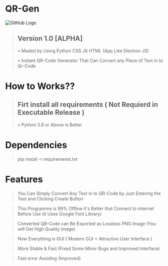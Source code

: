 # QR-Gen
![GitHub Logo](https://thumbs.gfycat.com/ShyCautiousAfricanpiedkingfisher-max-1mb.gif)
> ## Version 1.0 [ALPHA]
> • Maded by Using Python CSS JS HTML (App Like Electron JS)

> • Instant QR-Code Generator That Can Convert any Piece of Text in to Qr-Code

# How to Works??
> ## Firt install all requirements ( Not Requierd in Executable Release )

> • Python 3.8 or Above is Better 

# Dependencies
> pip install -r requirements.txt

# Features
> You Can Simply Convert Any Text in to QR-Code by Just Entering the Text and Clicking Create Button

> This Programme is 99% Offline it's Better that Connect to internet Before Use (it Uses Google Font Library) 

> Converted QR-Code can Be Exported as Lossless PNG Image (You will Get High Quality Image)

> Now Everything is GUI ( Modern GUI + Attractive User Interface )

> More Stable & Fast (Fixed Some Minor Bugs and Improved Interface)

> Fast error Avoiding (Improved)
